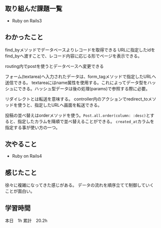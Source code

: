 
## 取り組んだ課題一覧
- Ruby on Rails3

## わかったこと
find_byメソッドでデータベースよりレコードを取得できる
    URLに指定したidをfind_byへ渡すことで、レコード内容に応じる形でページを表示できる。

routing内でpostを使うとデータベースへ変更できる

フォーム(textarea)へ入力されたデータは、form_tagメソッドで指定したURLへ送信できる。
textareaにはname属性を使用する。これによってデータ型をハッシュにできる。ハッシュ型データは後の処理(params)で参照する際に必要。

リダイレクトとは転送を意味する。
controller内のアクションでredirect_toメソッドを使うと、指定したURLへ画面を転送できる。

投稿の並べ替えはorderメソッドを使う。`Post.all.order(column: :desc)`とすると、指定したカラムを降順で並べ替えることができる。
`created_at`カラムを指定する事が使い方の一つ。

## 次やること
- Ruby on Rails4

## 感じたこと

徐々に複雑になってきた感じがある。
データの流れを順序立てて制御していくことが面白い。

## 学習時間
本日　1h
累計　20.2h